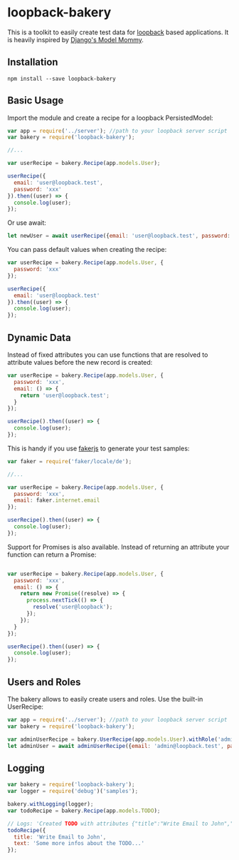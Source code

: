 # loopback-bakery

This is a toolkit to easily create test data for [loopback](http://loopback.io/) based applications.
It is heavily inspired by [Django's Model Mommy](http://model-mommy.readthedocs.io/en/latest/basic_usage.html).

## Installation
```
npm install --save loopback-bakery
```

## Basic Usage

Import the module and create a recipe for a loopback PersistedModel:

```js
var app = require('../server'); //path to your loopback server script
var bakery = require('loopback-bakery');

//...

var userRecipe = bakery.Recipe(app.models.User);

userRecipe({
  email: 'user@loopback.test',
  password: 'xxx'
}).then((user) => {
  console.log(user);
});
```
Or use await:
```js
let newUser = await userRecipe({email: 'user@loopback.test', password: 'xxx'});
```

You can pass default values when creating the recipe:
```js
var userRecipe = bakery.Recipe(app.models.User, {
  password: 'xxx'
});

userRecipe({
  email: 'user@loopback.test'
}).then((user) => {
  console.log(user);
});
```
## Dynamic Data

Instead of fixed attributes you can use functions that are resolved to attribute values before the new record is created:

```js
var userRecipe = bakery.Recipe(app.models.User, {
  password: 'xxx',
  email: () => {
    return 'user@loopback.test';
  }
});

userRecipe().then((user) => {
  console.log(user);
});
```
This is handy if you use [fakerjs](https://github.com/marak/Faker.js/) to generate your test samples:

```js
var faker = require('faker/locale/de');

//...

var userRecipe = bakery.Recipe(app.models.User, {
  password: 'xxx',
  email: faker.internet.email
});

userRecipe().then((user) => {
  console.log(user);
});
```
Support for Promises is also available. Instead of returning an attribute your function can return a Promise:

```js

var userRecipe = bakery.Recipe(app.models.User, {
  password: 'xxx',
  email: () => {
    return new Promise((resolve) => {
      process.nextTick(() => {
        resolve('user@loopback');
      });
    });
  }
});

userRecipe().then((user) => {
  console.log(user);
});
```
## Users and Roles

The bakery allows to easily create users and roles. Use the built-in UserRecipe:

```js
var app = require('../server'); //path to your loopback server script
var bakery = require('loopback-bakery');

var adminUserRecipe = bakery.UserRecipe(app.models.User).withRole('admin', app.models.Role);
let adminUser = await adminUserRecipe({email: 'admin@loopback.test', password: 'admin'});  
```

## Logging

```js
var bakery = require('loopback-bakery');
var logger = require('debug')('samples');

bakery.withLogging(logger);
var todoRecipe = bakery.Recipe(app.models.TODO);

// Logs: 'Created TODO with attributes {"title":"Write Email to John","text":"Some more infos about the TODO..."}'
todoRecipe({
  title: 'Write Email to John',
  text: 'Some more infos about the TODO...'
});
```

